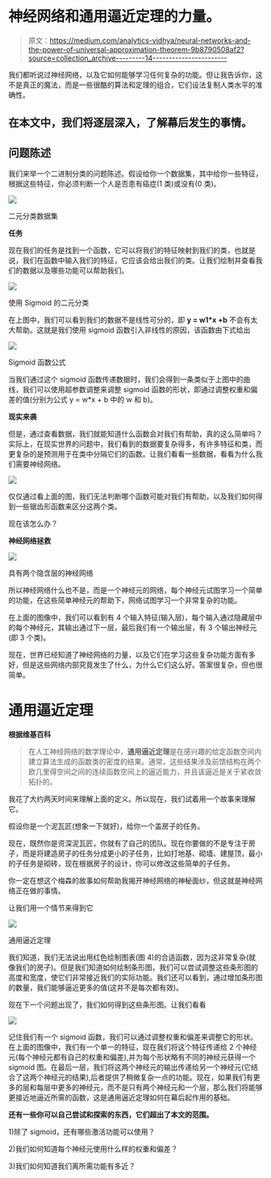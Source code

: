 # 神经网络和通用逼近定理的力量。

> 原文：<https://medium.com/analytics-vidhya/neural-networks-and-the-power-of-universal-approximation-theorem-9b8790508af2?source=collection_archive---------14----------------------->

我们都听说过神经网络，以及它如何能够学习任何复杂的功能。但让我告诉你，这不是真正的魔法，而是一些很酷的算法和定理的组合，它们设法复制人类水平的准确性。

## 在本文中，我们将逐层深入，了解幕后发生的事情。

## **问题陈述**

我们来举一个二进制分类的问题陈述。假设给你一个数据集，其中给你一些特征，根据这些特征，你必须判断一个人是否患有癌症(1 类)或没有(0 类)。

![](img/a10c6df93bcc884d8b29f438cdf67a1b.png)

二元分类数据集

**任务**

现在我们的任务是找到一个函数，它可以将我们的特征映射到我们的类，也就是说，我们在函数中输入我们的特征，它应该会给出我们的类。让我们绘制并查看我们的数据以及哪些功能可以帮助我们。

![](img/d3840422bf0ac9f9106184879727df8b.png)

使用 Sigmoid 的二元分类

在上图中，我们可以看到我们的数据不是线性可分的，即 **y = w1*x +b** 不会有太大帮助。这就是我们使用 sigmoid 函数引入非线性的原因，该函数由下式给出

![](img/99b10614bca16e66dfa738cdc9855031.png)

Sigmoid 函数公式

当我们通过这个 sigmoid 函数传递数据时，我们会得到一条类似于上图中的曲线，我们可以使用超参数调整来调整 sigmoid 函数的形状，即通过调整权重和偏差的值(分别为公式 y = w*x + b 中的 w 和 b)。

**现实来袭**

但是，通过查看数据，我们就能知道什么函数会对我们有帮助，真的这么简单吗？实际上，在现实世界的问题中，我们看到的数据要复杂得多，有许多特征和类，而更复杂的是预测用于在类中分隔它们的函数。让我们看看一些数据，看看为什么我们需要神经网络。

![](img/9b09baee79facec381c2ee2c6168b500.png)

仅仅通过看上面的图，我们无法判断哪个函数可能对我们有帮助，以及我们如何得到一些锯齿形函数来区分这两个类。

现在该怎么办？

**神经网络拯救**

![](img/5524b53d26fd69a647aa440c7ffb960e.png)

具有两个隐含层的神经网络

所以神经网络什么也不是，而是一个神经元的网络，每个神经元试图学习一个简单的功能，在这些简单神经元的帮助下，网络试图学习一个非常复杂的功能。

在上面的图像中，我们可以看到有 4 个输入特征(输入层)，每个输入通过隐藏层中的每个神经元，其输出通过下一层，最后我们有一个输出层，有 3 个输出神经元(即 3 个类)。

现在，世界已经知道了神经网络的力量，以及它们在学习这些复杂功能方面有多好，但是这些网络内部究竟发生了什么，为什么它们这么好。答案很复杂，但也很简单。

# 通用逼近定理

**根据维基百科**

> 在人工神经网络的数学理论中，**通用逼近定理**是在感兴趣的给定函数空间内建立算法生成的函数类的密度的结果。通常，这些结果涉及前馈结构在两个欧几里得空间之间的连续函数空间上的逼近能力，并且该逼近是关于紧收敛拓扑的。

我花了大约两天时间来理解上面的定义。所以现在，我们试着用一个故事来理解它。

假设你是一个泥瓦匠(想象一下就好)，给你一个盖房子的任务。

现在，既然你是资深泥瓦匠，你就有了自己的团队。现在你要做的不是专注于房子，而是将建造房子的任务分成更小的子任务，比如打地基、砌墙、建屋顶，最小的子任务是砌砖，现在根据房子的设计，你可以修改这些简单的子任务。

你一定在想这个梅森的故事如何帮助我揭开神经网络的神秘面纱，但这就是神经网络正在做的事情。

让我们用一个情节来得到它

![](img/b93535d4a708c5200450110a661567f9.png)

通用逼近定理

我们知道，我们无法说出用红色绘制图表(图 4)的合适函数，因为这非常复杂(就像我们的房子)。但是我们知道如何绘制条形图，我们可以尝试调整这些条形图的高度和宽度，使它们非常接近我们的实际功能。我们还可以看到，通过增加条形图的数量，我们能够逼近更多的值(这并不是每次都有效)。

现在下一个问题出现了，我们如何得到这些条形图。让我们看看

![](img/b8205d704f9849559d22d8334450b189.png)

记住我们有一个 sigmoid 函数，我们可以通过调整权重和偏差来调整它的形状。在上面的图像中，我们有一个单一的特征，现在我们将这个特征传递给 2 个神经元(每个神经元都有自己的权重和偏差),并为每个形状略有不同的神经元获得一个 sigmoid 图。在最后一层，我们将这两个神经元的输出传递给另一个神经元(它结合了这两个神经元的结果),后者提供了稍微复杂一点的功能。现在，如果我们有更多的层和每层中更多的神经元，而不是只有两个神经元和一个层，那么我们将能够更接近地逼近所需的函数，这是通用逼近定理如何在幕后起作用的基础。

**还有一些你可以自己尝试和探索的东西，它们超出了本文的范围。**

1)除了 sigmoid，还有哪些激活功能可以使用？

2)我们如何知道每个神经元使用什么样的权重和偏差？

3)我们如何知道我们离所需功能有多近？